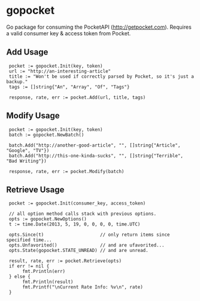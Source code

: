 gopocket
=============

Go package for consuming the PocketAPI (http://getpocket.com).  Requires a valid consumer key & access token from Pocket.

Add Usage
-------
     pocket := gopocket.Init(key, token)
     url := "http://an-interesting-article"
     title := "Won't be used if correctly parsed by Pocket, so it's just a backup."
     tags := []string{"An", "Array", "Of", "Tags"}

     response, rate, err := pocket.Add(url, title, tags)

Modify Usage
-------
     pocket := gopocket.Init(key, token)
     batch := gopocket.NewBatch()

     batch.Add("http://another-good-article", "", []string{"Article", "Google", "TV"})
     batch.Add("http://this-one-kinda-sucks", "", []string{"Terrible", "Bad Writing"})

     response, rate, err := pocket.Modify(batch)

Retrieve Usage
-------
     pocket := gopocket.Init(consumer_key, access_token)

     // all option method calls stack with previous options.
     opts := gopocket.NewOptions()
     t := time.Date(2013, 5, 19, 0, 0, 0, 0, time.UTC)

     opts.Since(t)                     // only return items since specified time...
     opts.Unfavorited()                // and are ufavorited...
     opts.State(gopocket.STATE_UNREAD) // and are unread.

     result, rate, err := pocket.Retrieve(opts)
     if err != nil {
          fmt.Println(err)
     } else {
          fmt.Println(result)
          fmt.Printf("\nCurrent Rate Info: %v\n", rate)
     }